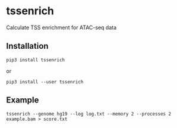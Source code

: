 # tssenrich

Calculate TSS enrichment for ATAC-seq data

## Installation
```
pip3 install tssenrich
```
or
```
pip3 install --user tssenrich
```

## Example
```
tssenrich --genome hg19 --log log.txt --memory 2 --processes 2 example.bam > score.txt
```
